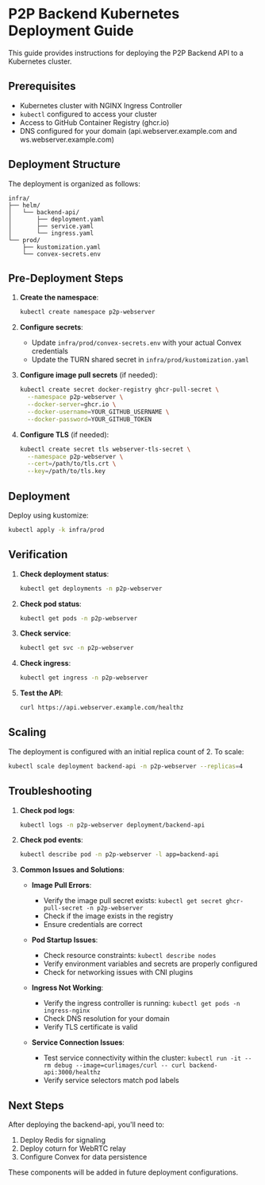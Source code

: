 # P2P Backend Kubernetes Deployment Guide

This guide provides instructions for deploying the P2P Backend API to a Kubernetes cluster.

## Prerequisites

- Kubernetes cluster with NGINX Ingress Controller
- `kubectl` configured to access your cluster
- Access to GitHub Container Registry (ghcr.io)
- DNS configured for your domain (api.webserver.example.com and ws.webserver.example.com)

## Deployment Structure

The deployment is organized as follows:

```
infra/
├── helm/
│   └── backend-api/
│       ├── deployment.yaml
│       ├── service.yaml
│       └── ingress.yaml
└── prod/
    ├── kustomization.yaml
    └── convex-secrets.env
```

## Pre-Deployment Steps

1. **Create the namespace**:

   ```bash
   kubectl create namespace p2p-webserver
   ```

2. **Configure secrets**:
   - Update `infra/prod/convex-secrets.env` with your actual Convex credentials
   - Update the TURN shared secret in `infra/prod/kustomization.yaml`

3. **Configure image pull secrets** (if needed):

   ```bash
   kubectl create secret docker-registry ghcr-pull-secret \
     --namespace p2p-webserver \
     --docker-server=ghcr.io \
     --docker-username=YOUR_GITHUB_USERNAME \
     --docker-password=YOUR_GITHUB_TOKEN
   ```

4. **Configure TLS** (if needed):

   ```bash
   kubectl create secret tls webserver-tls-secret \
     --namespace p2p-webserver \
     --cert=/path/to/tls.crt \
     --key=/path/to/tls.key
   ```

## Deployment

Deploy using kustomize:

```bash
kubectl apply -k infra/prod
```

## Verification

1. **Check deployment status**:

   ```bash
   kubectl get deployments -n p2p-webserver
   ```

2. **Check pod status**:

   ```bash
   kubectl get pods -n p2p-webserver
   ```

3. **Check service**:

   ```bash
   kubectl get svc -n p2p-webserver
   ```

4. **Check ingress**:

   ```bash
   kubectl get ingress -n p2p-webserver
   ```

5. **Test the API**:

   ```bash
   curl https://api.webserver.example.com/healthz
   ```

## Scaling

The deployment is configured with an initial replica count of 2. To scale:

```bash
kubectl scale deployment backend-api -n p2p-webserver --replicas=4
```

## Troubleshooting

1. **Check pod logs**:

   ```bash
   kubectl logs -n p2p-webserver deployment/backend-api
   ```

2. **Check pod events**:

   ```bash
   kubectl describe pod -n p2p-webserver -l app=backend-api
   ```

3. **Common Issues and Solutions**:

   - **Image Pull Errors**:
     - Verify the image pull secret exists: `kubectl get secret ghcr-pull-secret -n p2p-webserver`
     - Check if the image exists in the registry
     - Ensure credentials are correct

   - **Pod Startup Issues**:
     - Check resource constraints: `kubectl describe nodes`
     - Verify environment variables and secrets are properly configured
     - Check for networking issues with CNI plugins

   - **Ingress Not Working**:
     - Verify the ingress controller is running: `kubectl get pods -n ingress-nginx`
     - Check DNS resolution for your domain
     - Verify TLS certificate is valid

   - **Service Connection Issues**:
     - Test service connectivity within the cluster: `kubectl run -it --rm debug --image=curlimages/curl -- curl backend-api:3000/healthz`
     - Verify service selectors match pod labels

## Next Steps

After deploying the backend-api, you'll need to:

1. Deploy Redis for signaling
2. Deploy coturn for WebRTC relay
3. Configure Convex for data persistence

These components will be added in future deployment configurations.
